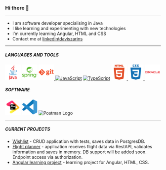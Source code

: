### Hi there 👋
---
- I am software developer specialising in Java
- I like learning and experimenting with new technologies
- I’m currently learning Angular, HTML and CSS
- Contact me at [linkedin\daviszarins](https://www.linkedin.com/in/daviszarins/)
---

##### LANGUAGES AND TOOLS

<p align="left"> 
  <a href="https://www.oracle.com/java/"><img src="https://github.com/devicons/devicon/blob/master/icons/java/java-original-wordmark.svg" width="50" height="50" alt="Java" /></a>
  <a href="https://docs.spring.io/spring-framework/docs/current/reference/html/"><img src="https://github.com/devicons/devicon/blob/master/icons/spring/spring-original-wordmark.svg" width="50" height="50" alt="Spring" /></a>
  <a href="https://git-scm.com/"><img src="https://github.com/devicons/devicon/blob/master/icons/git/git-plain-wordmark.svg" width="50" height="50" alt="Git" /> </a> 
  <a href="https://developer.mozilla.org/en-US/docs/Web/JavaScript"><img src="https://raw.githubusercontent.com/danielcranney/readme-generator/main/public/icons/skills/javascript-colored.svg" width="50" height="50" alt="JavaScript" /></a> 
  <a href="https://www.typescriptlang.org/"><img src="https://raw.githubusercontent.com/danielcranney/readme-generator/main/public/icons/skills/typescript-colored.svg" width="50" height="50" alt="TypeScript" /></a> 
  <a href="https://developer.mozilla.org/en-US/docs/Glossary/HTML5"> <img src="https://github.com/devicons/devicon/blob/master/icons/html5/html5-plain-wordmark.svg" width="50" height="50" alt="HTML5" /> </a> 
  <a href="https://developer.mozilla.org/en-US/docs/Web/CSS"><img src="https://github.com/devicons/devicon/blob/master/icons/css3/css3-plain-wordmark.svg" width="50" height="50" alt="CSS Logo" /> </a> 
  <a href="https://www.oracle.com/uk/index.html"><img src="https://github.com/devicons/devicon/blob/master/icons/oracle/oracle-original.svg" width="50" height="50" alt="Oracle SQL" /></a>
</p>
  
  
##### SOFTWARE

<p>
  <img src="https://raw.githubusercontent.com/devicons/devicon/master/icons/jetbrains/jetbrains-original.svg" alt="JetBrains Logo" width="50" height="50"/> 
  <img src="https://raw.githubusercontent.com/devicons/devicon/master/icons/vscode/vscode-original.svg" alt="VSCode Logo" width="50" height="50"/>
  <img src="https://www.svgrepo.com/show/354202/postman-icon.svg" alt="Postman Logo" width="50" height="50"/> 
</p>

----
##### CURRENT PROJECTS
- [Wishlist](https://github.com/yapijs/Wishlist) - CRUD application with tests, saves data in PostgresDB.
- [Flight planner](https://github.com/yapijs/flight-planner/tree/InMemoryApp) - application receives flight data via RestAPI, validates information and saves in memory. DB support will be added soon. Endpoint access via authorization.  
- [Angular learning project](https://github.com/yapijs/Angular-Playground) - learning project for Angular, HTML, CSS.

